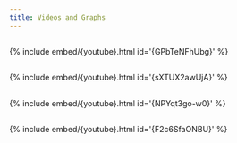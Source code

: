 ```yaml
---
title: Videos and Graphs
---
```


##

{% include embed/{youtube}.html id='{GPbTeNFhUbg}' %}

##

{% include embed/{youtube}.html id='{sXTUX2awUjA}' %}

##

{% include embed/{youtube}.html id='{NPYqt3go-w0}' %}

##

{% include embed/{youtube}.html id='{F2c6SfaONBU}' %}

##

